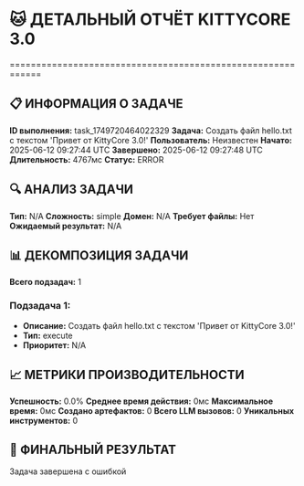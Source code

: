 # 🐱 ДЕТАЛЬНЫЙ ОТЧЁТ KITTYCORE 3.0
============================================================

## 📋 ИНФОРМАЦИЯ О ЗАДАЧЕ
**ID выполнения:** task_1749720464022329
**Задача:** Создать файл hello.txt с текстом 'Привет от KittyCore 3.0!'
**Пользователь:** Неизвестен
**Начато:** 2025-06-12 09:27:44 UTC
**Завершено:** 2025-06-12 09:27:48 UTC
**Длительность:** 4767мс
**Статус:** ERROR

## 🔍 АНАЛИЗ ЗАДАЧИ
**Тип:** N/A
**Сложность:** simple
**Домен:** N/A
**Требует файлы:** Нет
**Ожидаемый результат:** N/A

## 📊 ДЕКОМПОЗИЦИЯ ЗАДАЧИ
**Всего подзадач:** 1

### Подзадача 1:
- **Описание:** Создать файл hello.txt с текстом 'Привет от KittyCore 3.0!'
- **Тип:** execute
- **Приоритет:** N/A

## 📈 МЕТРИКИ ПРОИЗВОДИТЕЛЬНОСТИ
**Успешность:** 0.0%
**Среднее время действия:** 0мс
**Максимальное время:** 0мс
**Создано артефактов:** 0
**Всего LLM вызовов:** 0
**Уникальных инструментов:** 0

## 🎯 ФИНАЛЬНЫЙ РЕЗУЛЬТАТ
Задача завершена с ошибкой
